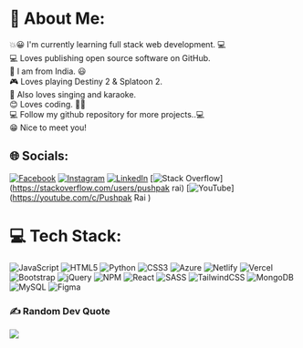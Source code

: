 # 💫 About Me:
💥😀 I'm currently learning full stack web development. 💻<br>💻 Loves publishing open source software on GitHub.<br>🔑 I am from India. 😃<br>🎮 Loves playing Destiny 2 & Splatoon 2.<br>🎤 Also loves singing and karaoke.<br>😊 Loves coding. 👩‍💻<br>💻 Follow my github repository for more projects..💻<br>😁 Nice to meet you!


## 🌐 Socials:
[![Facebook](https://img.shields.io/badge/Facebook-%231877F2.svg?logo=Facebook&logoColor=white)](https://www.facebook.com/pushpak.rai.7) [![Instagram](https://img.shields.io/badge/Instagram-%23E4405F.svg?logo=Instagram&logoColor=white)](https://www.instagram.com/pushpak_rai_/ ) [![LinkedIn](https://img.shields.io/badge/LinkedIn-%230077B5.svg?logo=linkedin&logoColor=white)](https://www.linkedin.com/in/pushpak-rai-0ab3a3200) [![Stack Overflow](https://img.shields.io/badge/-Stackoverflow-FE7A16?logo=stack-overflow&logoColor=white)](https://stackoverflow.com/users/pushpak rai) [![YouTube](https://img.shields.io/badge/YouTube-%23FF0000.svg?logo=YouTube&logoColor=white)](https://youtube.com/c/Pushpak Rai ) 

# 💻 Tech Stack:
![JavaScript](https://img.shields.io/badge/javascript-%23323330.svg?style=for-the-badge&logo=javascript&logoColor=%23F7DF1E) ![HTML5](https://img.shields.io/badge/html5-%23E34F26.svg?style=for-the-badge&logo=html5&logoColor=white) ![Python](https://img.shields.io/badge/python-3670A0?style=for-the-badge&logo=python&logoColor=ffdd54) ![CSS3](https://img.shields.io/badge/css3-%231572B6.svg?style=for-the-badge&logo=css3&logoColor=white) ![Azure](https://img.shields.io/badge/azure-%230072C6.svg?style=for-the-badge&logo=azure-devops&logoColor=white) ![Netlify](https://img.shields.io/badge/netlify-%23000000.svg?style=for-the-badge&logo=netlify&logoColor=#00C7B7) ![Vercel](https://img.shields.io/badge/vercel-%23000000.svg?style=for-the-badge&logo=vercel&logoColor=white) ![Bootstrap](https://img.shields.io/badge/bootstrap-%23563D7C.svg?style=for-the-badge&logo=bootstrap&logoColor=white) ![jQuery](https://img.shields.io/badge/jquery-%230769AD.svg?style=for-the-badge&logo=jquery&logoColor=white) ![NPM](https://img.shields.io/badge/NPM-%23000000.svg?style=for-the-badge&logo=npm&logoColor=white) ![React](https://img.shields.io/badge/react-%2320232a.svg?style=for-the-badge&logo=react&logoColor=%2361DAFB) ![SASS](https://img.shields.io/badge/SASS-hotpink.svg?style=for-the-badge&logo=SASS&logoColor=white) ![TailwindCSS](https://img.shields.io/badge/tailwindcss-%2338B2AC.svg?style=for-the-badge&logo=tailwind-css&logoColor=white) ![MongoDB](https://img.shields.io/badge/MongoDB-%234ea94b.svg?style=for-the-badge&logo=mongodb&logoColor=white) ![MySQL](https://img.shields.io/badge/mysql-%2300f.svg?style=for-the-badge&logo=mysql&logoColor=white) 	![Figma](https://img.shields.io/badge/figma-%23F24E1E.svg?style=for-the-badge&logo=figma&logoColor=white)

### ✍️ Random Dev Quote
![](https://quotes-github-readme.vercel.app/api?type=vetical&theme=radical)

